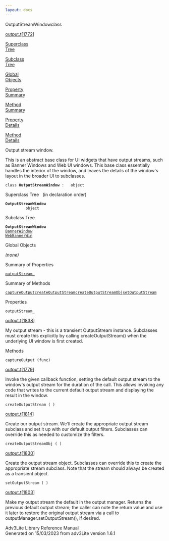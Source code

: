 ```yaml
---
layout: docs
---
```

<span class="title">OutputStreamWindow</span><span class="type">class</span>

[output.t](../file/output.t.html)\[[1772](../source/output.t.html#1772)\]

[Superclass  
Tree](#_SuperClassTree_)

[Subclass  
Tree](#_SubClassTree_)

[Global  
Objects](#_ObjectSummary_)

[Property  
Summary](#_PropSummary_)

[Method  
Summary](#_MethodSummary_)

[Property  
Details](#_Properties_)

[Method  
Details](#_Methods_)



Output stream window.

This is an abstract base class for UI widgets that have output streams,
such as Banner Windows and Web UI windows. This base class essentially
handles the interior of the window, and leaves the details of the
window's layout in the broader UI to subclasses.

`class `**`OutputStreamWindow`**` :   object`



<span id="_SuperClassTree_"></span>



<span class="hdln">Superclass Tree</span>   (in declaration order)



**`OutputStreamWindow`**  
`         object`  
<span id="_SubClassTree_"></span>



<span class="hdln">Subclass Tree</span>  



**`OutputStreamWindow`**  
[`BannerWindow`](../object/BannerWindow.html)  
[`WebBannerWin`](../object/WebBannerWin.html)  
<span id="_ObjectSummary_"></span>



<span class="hdln">Global Objects</span>  



*(none)* <span id="_PropSummary_"></span>



<span class="hdln">Summary of Properties</span>  



[`outputStream_`](#outputStream_)

<span id="_MethodSummary_"></span>



<span class="hdln">Summary of Methods</span>  



[`captureOutput`](#captureOutput)[`createOutputStream`](#createOutputStream)[`createOutputStreamObj`](#createOutputStreamObj)[`setOutputStream`](#setOutputStream)

<span id="_Properties_"></span>



<span class="hdln">Properties</span>  



<span id="outputStream_"></span>

`outputStream_`

[output.t](../file/output.t.html)\[[1838](../source/output.t.html#1838)\]



My output stream - this is a transient OutputStream instance. Subclasses
must create this explicitly by calling createOutputStream() when the
underlying UI window is first created.



<span id="_Methods_"></span>



<span class="hdln">Methods</span>  



<span id="captureOutput"></span>

`captureOutput (func)`

[output.t](../file/output.t.html)\[[1779](../source/output.t.html#1779)\]



Invoke the given callback function, setting the default output stream to
the window's output stream for the duration of the call. This allows
invoking any code that writes to the current default output stream and
displaying the result in the window.



<span id="createOutputStream"></span>

`createOutputStream ( )`

[output.t](../file/output.t.html)\[[1814](../source/output.t.html#1814)\]



Create our output stream. We'll create the appropriate output stream
subclass and set it up with our default output filters. Subclasses can
override this as needed to customize the filters.



<span id="createOutputStreamObj"></span>

`createOutputStreamObj ( )`

[output.t](../file/output.t.html)\[[1830](../source/output.t.html#1830)\]



Create the output stream object. Subclasses can override this to create
the appropriate stream subclass. Note that the stream should always be
created as a transient object.



<span id="setOutputStream"></span>

`setOutputStream ( )`

[output.t](../file/output.t.html)\[[1803](../source/output.t.html#1803)\]



Make my output stream the default in the output manager. Returns the
previous default output stream; the caller can note the return value and
use it later to restore the original output stream via a call to
outputManager.setOutputStream(), if desired.





Adv3Lite Library Reference Manual  
Generated on 15/03/2023 from adv3Lite version 1.6.1



